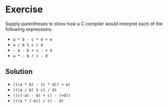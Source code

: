# Exercise

Supply parentheses to show how a C compiler would interpret each of the
following expressions.

- `a * b - c * d + e`
- `a / b % c / d`
- `- a - b + c - + d`
- `a * - b / c - d`

## Solution

- `(((a * b) - (c * d)) + e)`
- `(((a / b) % c) / d)`
- `((((-a) - b) + c) - (+d))`
- `(((a * (-b)) / c) - d)`
